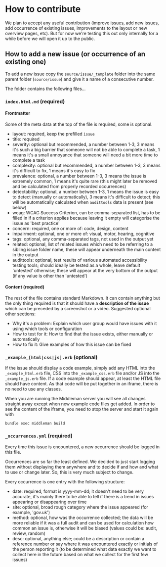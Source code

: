 
# How to contribute

We plan to accept any useful contribution (improve issues, add new issues, add occurrence of existing issues, improvements to the layout or new overview pages, etc).
But for now we're testing this out only internally for a while before we will open it up to the public.


## How to add a new issue (or occurrence of an existing one)

To add a new issue copy the `source/issue/_template` folder into the same parent folder (`source/issue`) and give it a name of a consecutive number.

The folder contains the following files...

### `index.html.md` (required)

#### Frontmatter

Some of the meta data at the top of the file is required, some is optional.

* layout: required, keep the prefilled `issue`
* title: required
* severity: optional but recommended, a number between 1-3, 3 means it's such a big barrier that someone will not be able to complete a task, 1 means it's a small annoyance that someone will need a bit more time to complete a task
* complexity: optional but recommended, a number between 1-3, 3 means it's difficult to fix, 1 means it's easy to fix
* prevalence: optional, a number between 1-3, 3 means the issue is extremely common, 1 means it's quite rare (this might later be removed and be calculated from properly recorded occurrences)
* detectability: optional, a number between 1-3, 1 means the issue is easy to detect (manually or automatically), 3 means it's difficult to detect; this will be automatically calculated when `audittools` data is present (see below)
* wcag: WCAG Success Criterion, can be comma-separated list, has to be filled in if a criterion applies because leaving it empty will categorise the issue as 'best practice'
* concern: required, one or more of: code, design, content
* impairment: optional, one or more of: visual, motor, hearing, cognitive
* tags: optional, any comma-separated tags, not used in the output yet
* related: optional, list of related issues which need to be referring to a sibling issue folder name, these will appear underneath the main content in the output
* audittools: optional, test results of various automated accessibility testing tools; should ideally be tested as a whole, leave default 'untested' otherwise; these will appear at the very bottom of the output (if any value is other than 'untested')


#### Content (required)

The rest of the file contains standard Markdown. It can contain anything but the only thing required is that it should have a **description of the issue** which can be preceded by a screenshot or a video.
Suggested optional other sections:

* Why it's a problem: Explain which user group would have issues with it using which tools or configuration
* How to test for it: How to find that the issue exists, either manually or automatically
* How to fix it: Give examples of how this issue can be fixed


### `_example_[html|css|js].erb` (optional)

If the issue should display a code example, simply add any HTML into the `_example_html.erb` file, CSS into the `_example_css.erb` file and/or JS into the `_example_js.erb` file. If a code example should appear, at least the HTML file should have content.
As that code will be put together in an iframe, there is no need to use any classes.

When you are running the Middleman server you will see all changes straight away except when new example code files get added. In order to see the content of the iframe, you need to stop the server and start it again with
```
bundle exec middleman build
```

### `_occurrences.yml` (required)

Every time this issue is encountered, a new occurrence should be logged in this file.

Occurrences are so far the least defined. We decided to just start logging them without displaying them anywhere and to decide if and how and what to use or change later.
So, this is very much subject to change.

Every occurrence is one entry with the following structure:

* date: required, format is yyyy-mm-dd; it doesn't need to be very accurate, it's mainly there to be able to tell if there is a trend in issues appearing or disappearing over time
* site: optional, broad rough category where the issue appeared (for example, 'gov.uk')
* method: optional, how was the occurrence collected; the data will be more reliable if it was a full audit and can be used for calculation how common an issue is, otherwise it will be biased (values could be: audit, review, random)
* desc: optional, anything else; could be a description or contain a reference number or say where it was encountered exactly or initials of the person reporting it (to be determined what data exactly we want to collect here in the future based on what we collect for the first few issues)
